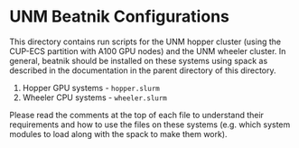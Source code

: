 # UNM Beatnik Configurations
This directory contains run scripts for the UNM hopper cluster (using the CUP-ECS partition with A100 GPU nodes) and the UNM wheeler cluster. In general, beatnik should be installed on these systems using spack as described in the documentation in the parent directory of this directory.

  1. Hopper GPU systems - `hopper.slurm`
  2. Wheeler CPU systems - `wheeler.slurm`

Please read the comments at the top of each file to understand their requirements and how to use the files on these systems (e.g. which system modules to load along with the spack to make them work).
